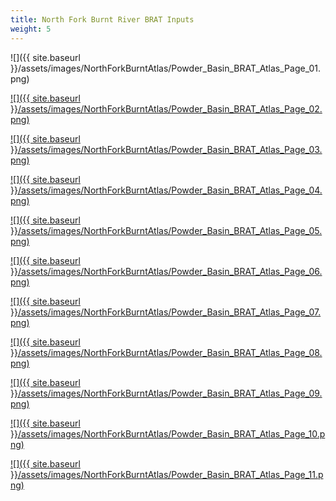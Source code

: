 ```yaml
---
title: North Fork Burnt River BRAT Inputs
weight: 5
---
```


![]({{ site.baseurl }}/assets/images/NorthForkBurntAtlas/Powder_Basin_BRAT_Atlas_Page_01.png)

[![]({{ site.baseurl }}/assets/images/NorthForkBurntAtlas/Powder_Basin_BRAT_Atlas_Page_02.png)](https://raw.githubusercontent.com/Riverscapes/pyBRAT/master/docs/assets/images/NorthForkBurntAtlas/Powder_Basin_BRAT_Atlas_Page_02.png)

[![]({{ site.baseurl }}/assets/images/NorthForkBurntAtlas/Powder_Basin_BRAT_Atlas_Page_03.png)](https://raw.githubusercontent.com/Riverscapes/pyBRAT/master/docs/assets/images/NorthForkBurntAtlas/Powder_Basin_BRAT_Atlas_Page_03.png)

[![]({{ site.baseurl }}/assets/images/NorthForkBurntAtlas/Powder_Basin_BRAT_Atlas_Page_04.png)](https://raw.githubusercontent.com/Riverscapes/pyBRAT/master/docs/assets/images/NorthForkBurntAtlas/Powder_Basin_BRAT_Atlas_Page_04.png)

[![]({{ site.baseurl }}/assets/images/NorthForkBurntAtlas/Powder_Basin_BRAT_Atlas_Page_05.png)](https://raw.githubusercontent.com/Riverscapes/pyBRAT/master/docs/assets/images/NorthForkBurntAtlas/Powder_Basin_BRAT_Atlas_Page_05.png)

[![]({{ site.baseurl }}/assets/images/NorthForkBurntAtlas/Powder_Basin_BRAT_Atlas_Page_06.png)](https://raw.githubusercontent.com/Riverscapes/pyBRAT/master/docs/assets/images/NorthForkBurntAtlas/Powder_Basin_BRAT_Atlas_Page_06.png)

[![]({{ site.baseurl }}/assets/images/NorthForkBurntAtlas/Powder_Basin_BRAT_Atlas_Page_07.png)](https://raw.githubusercontent.com/Riverscapes/pyBRAT/master/docs/assets/images/NorthForkBurntAtlas/Powder_Basin_BRAT_Atlas_Page_07.png)

[![]({{ site.baseurl }}/assets/images/NorthForkBurntAtlas/Powder_Basin_BRAT_Atlas_Page_08.png)](https://raw.githubusercontent.com/Riverscapes/pyBRAT/master/docs/assets/images/NorthForkBurntAtlas/Powder_Basin_BRAT_Atlas_Page_08.png)

[![]({{ site.baseurl }}/assets/images/NorthForkBurntAtlas/Powder_Basin_BRAT_Atlas_Page_09.png)](https://raw.githubusercontent.com/Riverscapes/pyBRAT/master/docs/assets/images/NorthForkBurntAtlas/Powder_Basin_BRAT_Atlas_Page_09.png)

[![]({{ site.baseurl }}/assets/images/NorthForkBurntAtlas/Powder_Basin_BRAT_Atlas_Page_10.png)](https://raw.githubusercontent.com/Riverscapes/pyBRAT/master/docs/assets/images/NorthForkBurntAtlas/Powder_Basin_BRAT_Atlas_Page_10.png)

[![]({{ site.baseurl }}/assets/images/NorthForkBurntAtlas/Powder_Basin_BRAT_Atlas_Page_11.png)](https://raw.githubusercontent.com/Riverscapes/pyBRAT/master/docs/assets/images/NorthForkBurntAtlas/Powder_Basin_BRAT_Atlas_Page_11.png)